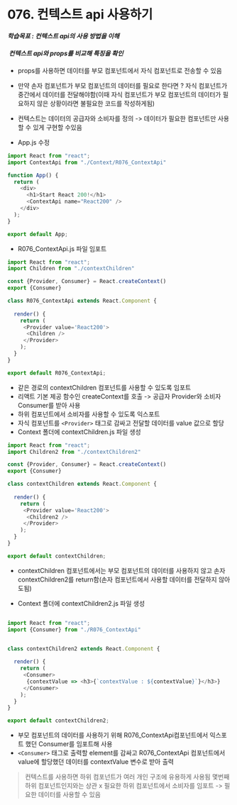 # 076. 컨텍스트 api 사용하기

#### **_학습목표 : 컨텍스트 api의 사용 방법을 이해_**

####  **_컨텍스트 api와 props를 비교해 특징을 확인_** 

-   props를 사용하면 데이터를 부모 컴포넌트에서 자식 컴포넌트로 전송할 수 있음
-   만약 손자 컴포넌트가 부모 컴포넌트의 데이터를 필요로 한다면 ? 자식 컴포넌트가 중간에서 데이터를 전달해야함(이때 자식 컴포넌트가 부모 컴포넌트의 데이터가 필요하지 않은 상황이라면 불필요한 코드를 작성하게됨)
-   컨텍스트는 데이터의 공급자와 소비자를 정의 -> 데이터가 필요한 컴포넌트만 사용할 수 있게 구현할 수있음

-   App.js 수정

```js
import React from "react";
import ContextApi from "./Context/R076_ContextApi"

function App() {
  return (
    <div>
      <h1>Start React 200!</h1>
      <ContextApi name="React200" />
    </div>
  );
}

export default App;


```

  
  
  

-   R076_ContextApi.js 파일 임포트  
      
      
      
    

```js
import React from "react";
import Children from "./contextChildren"

const {Provider, Consumer} = React.createContext()
export {Consumer}

class R076_ContextApi extends React.Component {
  
  render() {
    return (
     <Provider value='React200'>
      <Children />
     </Provider>
    );
  }
}

export default R076_ContextApi;

```

  
  

-   같은 경로의 contextChildren 컴포넌트를 사용할 수 있도록 임포트
-   리액트 기본 제공 함수인 createContext를 호출 -> 공급자 Provider와 소비자 Consumer를 받아 사용
-   하위 컴포넌트에서 소비자를 사용할 수 있도록 익스포트
-    자식 컴포넌트를 `<Provider>` 태그로 감싸고 전달할 데이터를 value 값으로 할당
-    Context 폴더에 contextChildren.js 파일 생성


```js
import React from "react";
import Children2 from "./contextChildren2"

const {Provider, Consumer} = React.createContext()
export {Consumer}

class contextChildren extends React.Component {
  
  render() {
    return (
     <Provider value='React200'>
      <Children2 />
     </Provider>
    );
  }
}

export default contextChildren;


```


-   contextChildren 컴포넌트에서는 부모 컴포넌트의 데이터를 사용하지 않고 손자 contextChildren2를 return함(손자 컴포넌트에서 사용할 데이터를 전달하지 않아도됨)

-   Context 폴더에 contextChildren2.js 파일 생성


```js

import React from "react";
import {Consumer} from "./R076_ContextApi"


class contextChildren2 extends React.Component {
  
  render() {
    return (
     <Consumer>
      {contextValue => <h3>{`contextValue : ${contextValue}`}</h3>}
     </Consumer>
    );
  }
}

export default contextChildren2;


```

-   부모 컴포넌트의 데이터를 사용하기 위해 R076_ContextApi컴포넌트에서 익스포트 했던 Consumer를 임포트해 사용
-   `<Consumer>` 태그로 출력할 element를 감싸고 R076_ContextApi 컴포넌트에서 value에 할당했던 데이터를 contextValue 변수로 받아 출력

>   컨텍스트를 사용하면 하위 컴포넌트가 여러 개인 구조에 유용하게 사용됨
>   몇번째 하위 컴포넌트인지와는 상관 x
>   필요한 하위 컴포넌트에서 소비자를 임포트 -> 필요한 데이터를 사용할 수 있음